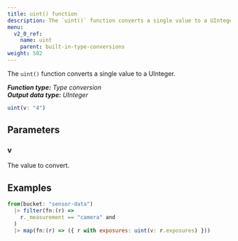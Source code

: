 ```yaml
---
title: uint() function
description: The `uint()` function converts a single value to a UInteger.
menu:
  v2_0_ref:
    name: uint
    parent: built-in-type-conversions
weight: 502
---
```


The `uint()` function converts a single value to a UInteger.

_**Function type:** Type conversion_  
_**Output data type:** UInteger_

```js
uint(v: "4")
```

## Parameters

### v
The value to convert.

## Examples
```js
from(bucket: "sensor-data")
  |> filter(fn:(r) =>
    r._measurement == "camera" and
  )
  |> map(fn:(r) => ({ r with exposures: uint(v: r.exposures) }))
```
